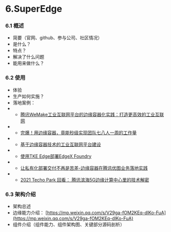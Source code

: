 # 6.SuperEdge

### 6.1 概述

* 简要（官网、github、参与公司、社区情况）
* 是什么？
* 特点？
* 解决了什么问题
* 能用来做什么？

### 6.2 使用

* 体验
* 生产如何实施？
* 落地案例：
* * [腾讯WeMake工业互联网平台的边缘容器化实践：打造更高效的工业互联网](https://mp.weixin.qq.com/s/evalqNiqoM2dly57A0Cgrg)
* * [完爆！用边缘容器，竟能秒级实现团队七八人一周的工作量](https://mp.weixin.qq.com/s/FMO6V1pvG-Xyi9xfBttCQA)
* * [基于边缘容器技术的工业互联网平台建设](https://mp.weixin.qq.com/s?__biz=MzkzNDE3MTc4OA==&mid=2247485924&idx=1&sn=e6e31cc94c286cd90bd4455957cb6ad1&chksm=c2400c07f53785114a60416ab4ae40b7987ce06400c91e4cfb380ba108ace991192831a5e03a&mpshare=1&scene=1&srcid=1228BnTlOKDJrbASAWZ8ZqHa&sharer_sharetime=1609163853965&sharer_shareid=1d93fb5fa2b29b35d135653bdc08e257%C2%ACreplace=true#rd)
* * [使用TKE Edge部署EdgeX Foundry](https://mp.weixin.qq.com/s/0OOBazTMJQh4SXItNaVIMQ)
* * [让私有化部署交付不再是苦差-边缘容器在腾讯优图业务落地实践](https://techo.cloud.tencent.com/2020/index.html?param=&code=023NH1ll2Ie9f64bDknl2SDR4I2NH1ll&state=STATE#/live?subSeminarId=2011280243775719)
* * [2021 Techo Park 回看： 腾讯滨海5G边缘计算中心里的技术解密](https://techo.cloud.tencent.com/2020/index.html?param=&code=023NH1ll2Ie9f64bDknl2SDR4I2NH1ll&state=STATE#/live?subSeminarId=2011280805750135)

### 6.3 架构介绍

* 架构总述
* 边缘能力介绍： [https://mp.weixin.qq.com/s/V29ga-fOM2KEq-dlKo-FuA](https://mp.weixin.qq.com/s/V29ga-fOM2KEq-dlKo-FuA)
* 组件介绍（组件能力、组件架构图、关键部分源码剖析）


